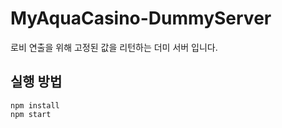 # MyAquaCasino-DummyServer
로비 연출을 위해 고정된 값을 리턴하는 더미 서버 입니다.

## 실행 방법
```
npm install
npm start
```
